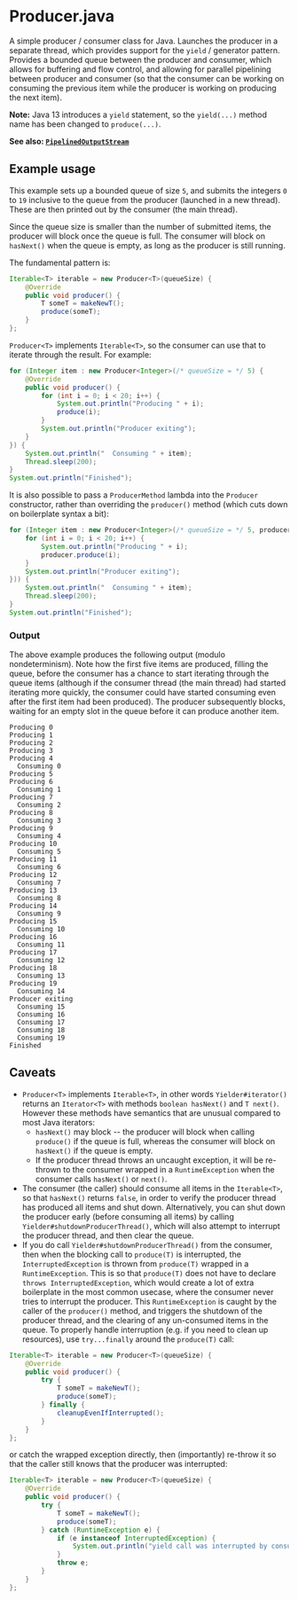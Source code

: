 # Producer.java

A simple producer / consumer class for Java. Launches the producer in a separate thread, which provides support for the `yield` / generator pattern. Provides a bounded queue between the producer and consumer, which allows for buffering and flow control, and allowing for parallel pipelining between producer and consumer (so that the consumer can be working on consuming the previous item while the producer is working on producing the next item).

**Note:** Java 13 introduces a `yield` statement, so the `yield(...)` method name has been changed to `produce(...)`.

**See also: [`PipelinedOutputStream`](https://github.com/lukehutch/PipelinedOutputStream)**

## Example usage

This example sets up a bounded queue of size `5`, and submits the integers `0` to `19` inclusive to the queue from the producer (launched in a new thread). These are then printed out by the consumer (the main thread).

Since the queue size is smaller than the number of submitted items, the producer will block once the queue is full. The consumer will block on `hasNext()` when the queue is empty, as long as the producer is still running.

The fundamental pattern is:

```java
Iterable<T> iterable = new Producer<T>(queueSize) {
    @Override
    public void producer() {
        T someT = makeNewT();
        produce(someT);
    }
};
```

`Producer<T>` implements `Iterable<T>`, so the consumer can use that to iterate through the result. For example:

```java
for (Integer item : new Producer<Integer>(/* queueSize = */ 5) {
    @Override
    public void producer() {
        for (int i = 0; i < 20; i++) {
            System.out.println("Producing " + i);
            produce(i);
        }
        System.out.println("Producer exiting");
    }
}) {
    System.out.println("  Consuming " + item);
    Thread.sleep(200);
}
System.out.println("Finished");
```

It is also possible to pass a `ProducerMethod` lambda into the `Producer` constructor, rather than overriding the `producer()` method (which cuts down on boilerplate syntax a bit):

```java
for (Integer item : new Producer<Integer>(/* queueSize = */ 5, producer -> {
    for (int i = 0; i < 20; i++) {
        System.out.println("Producing " + i);
        producer.produce(i);
    }
    System.out.println("Producer exiting");
})) {
    System.out.println("  Consuming " + item);
    Thread.sleep(200);
}
System.out.println("Finished");
```

### Output

The above example produces the following output (modulo nondeterminism). Note how the first five items are produced, filling the queue, before the consumer has a chance to start iterating through the queue items (although if the consumer thread (the main thread) had started iterating more quickly, the consumer could have started consuming even after the first item had been produced). The producer subsequently blocks, waiting for an empty slot in the queue before it can produce another item.

```
Producing 0
Producing 1
Producing 2
Producing 3
Producing 4
  Consuming 0
Producing 5
Producing 6
  Consuming 1
Producing 7
  Consuming 2
Producing 8
  Consuming 3
Producing 9
  Consuming 4
Producing 10
  Consuming 5
Producing 11
  Consuming 6
Producing 12
  Consuming 7
Producing 13
  Consuming 8
Producing 14
  Consuming 9
Producing 15
  Consuming 10
Producing 16
  Consuming 11
Producing 17
  Consuming 12
Producing 18
  Consuming 13
Producing 19
  Consuming 14
Producer exiting
  Consuming 15
  Consuming 16
  Consuming 17
  Consuming 18
  Consuming 19
Finished
```

## Caveats

* `Producer<T>` implements `Iterable<T>`, in other words `Yielder#iterator()` returns an `Iterator<T>` with methods `boolean hasNext()` and `T next()`. However these methods have semantics that are unusual compared to most Java iterators:
  * `hasNext()` may block -- the producer will block when calling `produce()` if the queue is full, whereas the consumer will block on `hasNext()` if the queue is empty.
  * If the producer thread throws an uncaught exception, it will be re-thrown to the consumer wrapped in a `RuntimeException` when the consumer calls `hasNext()` or `next()`.
* The consumer (the caller) should consume all items in the `Iterable<T>`, so that `hasNext()` returns `false`, in order to verify the producer thread has produced all items and shut down. Alternatively, you can shut down the producer early (before consuming all items) by calling `Yielder#shutdownProducerThread()`, which will also attempt to interrupt the producer thread, and then clear the queue.
* If you do call `Yielder#shutdownProducerThread()` from the consumer, then when the blocking call to `produce(T)` is interrupted, the `InterruptedException` is thrown from `produce(T)` wrapped in a `RuntimeException`. This is so that `produce(T)` does not have to declare `throws InterruptedException`, which would create a lot of extra boilerplate in the most common usecase, where the consumer never tries to interrupt the producer. This `RuntimeException` is caught by the caller of the `producer()` method, and triggers the shutdown of the producer thread, and the clearing of any un-consumed items in the queue. To properly handle interruption (e.g. if you need to clean up resources), use `try...finally` around the `produce(T)` call:

```java
Iterable<T> iterable = new Producer<T>(queueSize) {
    @Override
    public void producer() {
        try {
            T someT = makeNewT();
            produce(someT);
        } finally {
            cleanupEvenIfInterrupted();
        }
    }
};
```

or catch the wrapped exception directly, then (importantly) re-throw it so that the caller still knows that the producer was interrupted:

```java
Iterable<T> iterable = new Producer<T>(queueSize) {
    @Override
    public void producer() {
        try {
            T someT = makeNewT();
            produce(someT);
        } catch (RuntimeException e) {
            if (e instanceof InterruptedException) {
                System.out.println("yield call was interrupted by consumer");
            }
            throw e;
        }
    }
};
```
